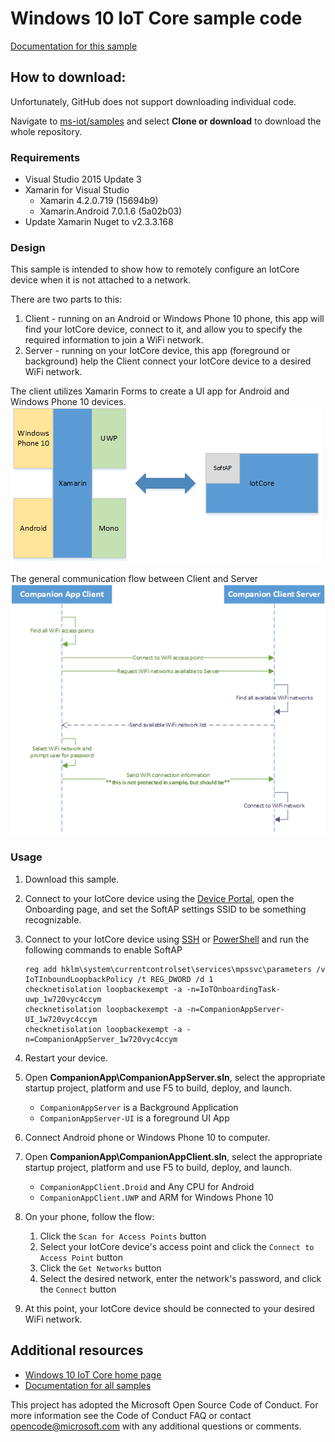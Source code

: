 Windows 10 IoT Core sample code
===============

[Documentation for this sample](https://developer.microsoft.com/en-us/windows/iot/samples/companionapp) 

## How to download:

Unfortunately, GitHub does not support downloading individual code. 

Navigate to [ms-iot/samples](https://github.com/ms-iot/samples) and select **Clone or download** to download the whole repository.

### Requirements

+ Visual Studio 2015 Update 3
+ Xamarin for Visual Studio
    + Xamarin   4.2.0.719 (15694b9)
    + Xamarin.Android   7.0.1.6 (5a02b03)
+ Update Xamarin Nuget to v2.3.3.168

### Design

This sample is intended to show how to remotely configure an IotCore device when it is not attached to a network.  

There are two parts to this:
1. Client - running on an Android or Windows Phone 10 phone, this app will find your IotCore device, connect to it, and allow you to specify the required information to join a WiFi network. 
1. Server - running on your IotCore device, this app (foreground or background) help the Client connect your IotCore device to a desired WiFi network. 

The client utilizes Xamarin Forms to create a UI app for Android and Windows Phone 10 devices.  
![Design](General.png)

The general communication flow between Client and Server 
![Flow](Flow.png)

### Usage

1. Download this sample.
1. Connect to your IotCore device using the [Device Portal](https://developer.microsoft.com/en-us/windows/iot/docs/deviceportal), open the Onboarding page, and set the SoftAP settings SSID to be something recognizable.
1. Connect to your IotCore device using [SSH](https://developer.microsoft.com/en-us/windows/iot/docs/ssh) or [PowerShell](https://developer.microsoft.com/en-us/windows/iot/docs/powershell) and run the following commands to enable SoftAP

    ```
    reg add hklm\system\currentcontrolset\services\mpssvc\parameters /v IoTInboundLoopbackPolicy /t REG_DWORD /d 1
    checknetisolation loopbackexempt -a -n=IoTOnboardingTask-uwp_1w720vyc4ccym
    checknetisolation loopbackexempt -a -n=CompanionAppServer-UI_1w720vyc4ccym
    checknetisolation loopbackexempt -a -n=CompanionAppServer_1w720vyc4ccym
    ```
1. Restart your device.
1. Open **CompanionApp\CompanionAppServer.sln**, select the appropriate startup project, platform and use F5 to build, deploy, and launch.
    + `CompanionAppServer` is a Background Application
    + `CompanionAppServer-UI` is a foreground UI App 
1. Connect Android phone or Windows Phone 10 to computer.
1. Open **CompanionApp\CompanionAppClient.sln**, select the appropriate startup project, platform and use F5 to build, deploy, and launch.
    + `CompanionAppClient.Droid` and Any CPU for Android
    + `CompanionAppClient.UWP` and ARM for Windows Phone 10
1. On your phone, follow the flow:
    1. Click the `Scan for Access Points` button
    1. Select your IotCore device's access point and click the `Connect to Access Point` button
    1. Click the `Get Networks` button
    1. Select the desired network, enter the network's password, and click the `Connect` button
1. At this point, your IotCore device should be connected to your desired WiFi network. 

## Additional resources
* [Windows 10 IoT Core home page](https://developer.microsoft.com/en-us/windows/iot/)
* [Documentation for all samples](https://developer.microsoft.com/en-us/windows/iot/samples)

This project has adopted the Microsoft Open Source Code of Conduct. For more information see the Code of Conduct FAQ or contact opencode@microsoft.com with any additional questions or comments.
